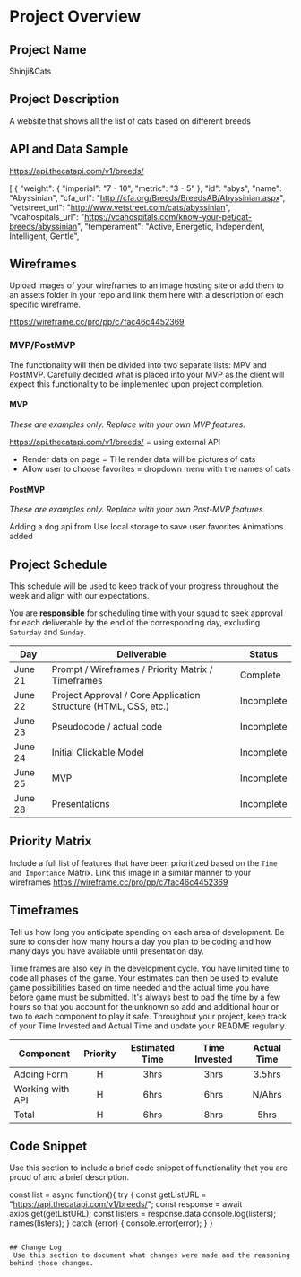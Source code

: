 # Project Overview

## Project Name

Shinji&Cats

## Project Description
A website that shows all the list of cats based on different breeds


## API and Data Sample

https://api.thecatapi.com/v1/breeds/ 

[
    {
        "weight": {
            "imperial": "7  -  10",
            "metric": "3 - 5"
        },
        "id": "abys",
        "name": "Abyssinian",
        "cfa_url": "http://cfa.org/Breeds/BreedsAB/Abyssinian.aspx",
        "vetstreet_url": "http://www.vetstreet.com/cats/abyssinian",
        "vcahospitals_url": "https://vcahospitals.com/know-your-pet/cat-breeds/abyssinian",
        "temperament": "Active, Energetic, Independent, Intelligent, Gentle",

## Wireframes

Upload images of your wireframes to an image hosting site or add them to an assets folder in your repo and link them here with a description of each specific wireframe.

https://wireframe.cc/pro/pp/c7fac46c4452369



### MVP/PostMVP

The functionality will then be divided into two separate lists: MPV and PostMVP.  Carefully decided what is placed into your MVP as the client will expect this functionality to be implemented upon project completion.  

#### MVP 
*These are examples only. Replace with your own MVP features.*

https://api.thecatapi.com/v1/breeds/ = using external API
- Render data on page = THe render data will be pictures of cats 
- Allow user to choose favorites = dropdown menu with the names of cats

#### PostMVP  
*These are examples only. Replace with your own Post-MVP features.*

Adding a dog api from 
 Use local storage to save user favorites
 Animations added

## Project Schedule

This schedule will be used to keep track of your progress throughout the week and align with our expectations.  

You are **responsible** for scheduling time with your squad to seek approval for each deliverable by the end of the corresponding day, excluding `Saturday` and `Sunday`.

|  Day | Deliverable | Status
|---|---| ---|
|June 21| Prompt / Wireframes / Priority Matrix / Timeframes | Complete
|June 22| Project Approval / Core Application Structure (HTML, CSS, etc.) | Incomplete
|June 23| Pseudocode / actual code | Incomplete
|June 24| Initial Clickable Model  | Incomplete
|June 25| MVP | Incomplete
|June 28| Presentations | Incomplete

## Priority Matrix

Include a full list of features that have been prioritized based on the `Time and Importance` Matrix.  Link this image in a similar manner to your wireframes
https://wireframe.cc/pro/pp/c7fac46c4452369


## Timeframes

Tell us how long you anticipate spending on each area of development. Be sure to consider how many hours a day you plan to be coding and how many days you have available until presentation day.

Time frames are also key in the development cycle.  You have limited time to code all phases of the game.  Your estimates can then be used to evalute game possibilities based on time needed and the actual time you have before game must be submitted. It's always best to pad the time by a few hours so that you account for the unknown so add and additional hour or two to each component to play it safe. Throughout your project, keep track of your Time Invested and Actual Time and update your README regularly.

| Component | Priority | Estimated Time | Time Invested | Actual Time |
| --- | :---: |  :---: | :---: | :---: |
| Adding Form | H | 3hrs| 3hrs | 3.5hrs |
| Working with API | H | 6hrs| 6hrs | N/Ahrs |
| Total | H | 6hrs| 8hrs | 5hrs |

## Code Snippet

Use this section to include a brief code snippet of functionality that you are proud of and a brief description.  

const list = async function(){
    try {
        const getListURL = "https://api.thecatapi.com/v1/breeds/";
    const response = await axios.get(getListURL);
    const listers = response.data
    console.log(listers);
    names(listers);
    } catch (error) {
        console.error(error);
    }
}
```

## Change Log
 Use this section to document what changes were made and the reasoning behind those changes.  
